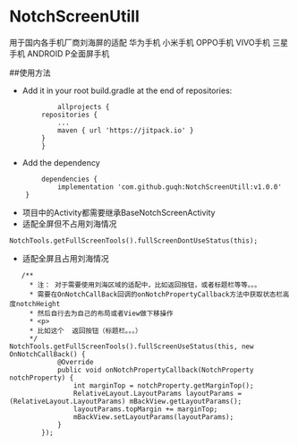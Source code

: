 # NotchScreenUtill
用于国内各手机厂商刘海屏的适配
华为手机
小米手机
OPPO手机
VIVO手机
三星手机
ANDROID P全面屏手机

##使用方法
- Add it in your root build.gradle at the end of repositories:
```
            allprojects {
		repositories {
			...
			maven { url 'https://jitpack.io' }
		}
	    }
```
- Add the dependency
```
        dependencies {
	        implementation 'com.github.guqh:NotchScreenUtill:v1.0.0'
	}
```
- 项目中的Activity都需要继承BaseNotchScreenActivity
- 适配全屏但不占用刘海情况
```
NotchTools.getFullScreenTools().fullScreenDontUseStatus(this);
```
- 适配全屏且占用刘海情况
```
   /**
     * 注： 对于需要使用刘海区域的适配中，比如返回按钮，或者标题栏等等。。。
     * 需要在OnNotchCallBack回调的onNotchPropertyCallback方法中获取状态栏高度notchHeight
     * 然后自行去为自己的布局或者View做下移操作
     * <p>
     * 比如这个  返回按钮（标题栏。。。）
     */
NotchTools.getFullScreenTools().fullScreenUseStatus(this, new OnNotchCallBack() {
            @Override
            public void onNotchPropertyCallback(NotchProperty notchProperty) {
                int marginTop = notchProperty.getMarginTop();
                RelativeLayout.LayoutParams layoutParams = (RelativeLayout.LayoutParams) mBackView.getLayoutParams();
                layoutParams.topMargin += marginTop;
                mBackView.setLayoutParams(layoutParams);
            }
        });
```
